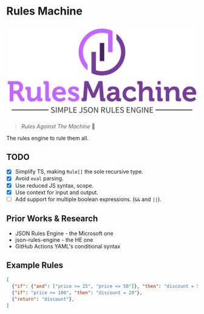# Rules Machine

![Rules Machine](img/rules-machine-header.svg)

> _Rules Against The Machine_ 🤘

The rules engine to rule them all.

## TODO

- [x] Simplify TS, making `Rule[]` the sole recursive type.
- [x] Avoid `eval` parsing.
- [x] Use reduced JS syntax, scope.
- [x] Use context for input and output.
- [ ] Add support for multiple boolean expressions. (`&&` and `||`).

## Prior Works & Research

- JSON Rules Engine - the Microsoft one
- json-rules-engine - the HE one
- GitHub Actions YAML's conditional syntax

## Example Rules

```json
[
  {"if": {"and": ["price >= 25", "price <= 50"]}, "then": "discount = 5"},
  {"if": "price >= 100", "then": "discount = 20"},
  {"return": "discount"},
]
```
